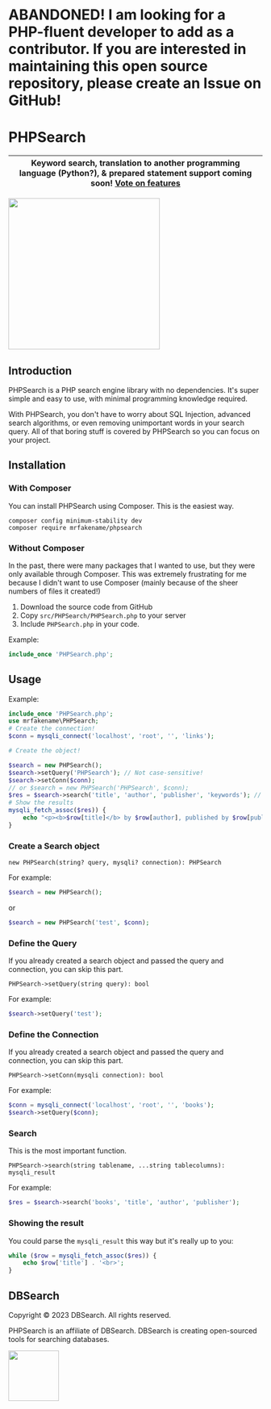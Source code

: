 # ABANDONED! I am looking for a PHP-fluent developer to add as a contributor. If you are interested in maintaining this open source repository, please create an Issue on GitHub!

# PHPSearch
| Keyword search, translation to another programming language (Python?), &amp; prepared statement support coming soon! [Vote on features](https://github.com/phpsearch/library/discussions/1) |
| ---

<img src="https://github.com/phpsearch/library/assets/76186054/60d446bd-f293-410a-9628-7f4c104c6c5b" width="300">

## Introduction

PHPSearch is a PHP search engine library with no dependencies. It's super simple and easy to use, with minimal programming knowledge required.

With PHPSearch, you don't have to worry about SQL Injection, advanced search algorithms, or even removing unimportant words in your search query. All of that boring stuff is covered by PHPSearch so you can focus on your project.

## Installation

### With Composer

You can install PHPSearch using Composer. This is the easiest way.

```
composer config minimum-stability dev
composer require mrfakename/phpsearch
```

### Without Composer

In the past, there were many packages that I wanted to use, but they were only available through Composer. This was extremely frustrating for me because I didn't want to use Composer (mainly because of the sheer numbers of files it created!)

1. Download the source code from GitHub
2. Copy `src/PHPSearch/PHPSearch.php` to your server
3. Include `PHPSearch.php` in your code.

Example:

```php
include_once 'PHPSearch.php';
```
## Usage

Example:

```php
include_once 'PHPSearch.php';
use mrfakename\PHPSearch;
# Create the connection!
$conn = mysqli_connect('localhost', 'root', '', 'links');

# Create the object!

$search = new PHPSearch();
$search->setQuery('PHPSearch'); // Not case-sensitive!
$search->setConn($conn);
// or $search = new PHPSearch('PHPSearch', $conn);
$res = $search->search('title', 'author', 'publisher', 'keywords'); // Returns mysqli_result
# Show the results
mysqli_fetch_assoc($res)) {
    echo "<p><b>$row[title]</b> by $row[author], published by $row[publisher].</p>";
}
```

### Create a Search object
```
new PHPSearch(string? query, mysqli? connection): PHPSearch
```
For example:
```php
$search = new PHPSearch();
```
or
```php
$search = new PHPSearch('test', $conn);
```
### Define the Query
If you already created a search object and passed the query and connection, you can skip this part.
```
PHPSearch->setQuery(string query): bool
```
For example:
```php
$search->setQuery('test');
```
### Define the Connection
If you already created a search object and passed the query and connection, you can skip this part.
```
PHPSearch->setConn(mysqli connection): bool
```
For example:
```php
$conn = mysqli_connect('localhost', 'root', '', 'books');
$search->setQuery($conn);
```
### Search
This is the most important function.

```
PHPSearch->search(string tablename, ...string tablecolumns): mysqli_result
```
For example:
```php
$res = $search->search('books', 'title', 'author', 'publisher');
```
### Showing the result

You could parse the `mysqli_result` this way but it's really up to you:
```php
while ($row = mysqli_fetch_assoc($res)) {
    echo $row['title'] . '<br>';
}
```

## DBSearch

Copyright &copy; 2023 DBSearch. All rights reserved.

PHPSearch is an affiliate of DBSearch. DBSearch is creating open-sourced tools for searching databases.

<img src="https://github.com/phpsearch/library/assets/76186054/b15ed114-c51e-4161-bb5b-69b8329a2e98" width="100">
